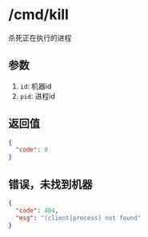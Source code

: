 # /cmd/kill

杀死正在执行的进程

## 参数

1. `id`: 机器id
2. `pid`: 进程id

## 返回值

```json
{
  "code": 0
}
```

## 错误，未找到机器

```json
{
  "code": 404,
  "msg": "(client|process) not found"
}
```
